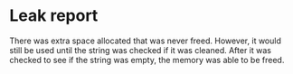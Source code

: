 # Leak report

There was extra space allocated that was never freed. However, it would still be used until the string was checked if it was
cleaned. After it was checked to see if the string was empty, the memory was able to be freed.
